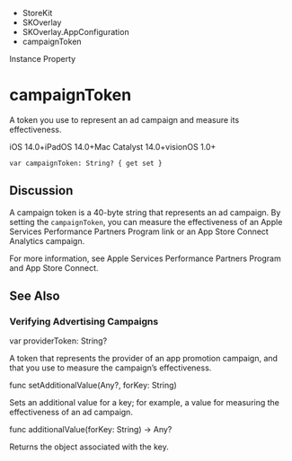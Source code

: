 

- StoreKit
- SKOverlay
- SKOverlay.AppConfiguration
-  campaignToken 

Instance Property

# campaignToken

A token you use to represent an ad campaign and measure its effectiveness.

iOS 14.0+iPadOS 14.0+Mac Catalyst 14.0+visionOS 1.0+

``` source
var campaignToken: String? { get set }
```

## Discussion

A campaign token is a 40-byte string that represents an ad campaign. By setting the `campaignToken`, you can measure the effectiveness of an Apple Services Performance Partners Program link or an App Store Connect Analytics campaign.

For more information, see Apple Services Performance Partners Program and App Store Connect.

## See Also

### Verifying Advertising Campaigns

var providerToken: String?

A token that represents the provider of an app promotion campaign, and that you use to measure the campaign’s effectiveness.

func setAdditionalValue(Any?, forKey: String)

Sets an additional value for a key; for example, a value for measuring the effectiveness of an ad campaign.

func additionalValue(forKey: String) -> Any?

Returns the object associated with the key.

